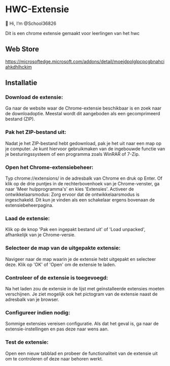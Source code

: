# HWC-Extensie

👋 Hi, I’m @School36826

Dit is een chrome extensie gemaakt voor leerlingen van het hwc

## Web Store
https://microsoftedge.microsoft.com/addons/detail/moejdpolglpcpcgbnahciahkdhlhckim
## Installatie
### Download de extensie:
Ga naar de website waar de Chrome-extensie beschikbaar is en zoek naar de downloadoptie. Meestal wordt dit aangeboden als een gecomprimeerd bestand (ZIP).

### Pak het ZIP-bestand uit:
Nadat je het ZIP-bestand hebt gedownload, pak je het uit naar een map op je computer. Je kunt hiervoor gebruikmaken van de ingebouwde functie van je besturingssysteem of een programma zoals WinRAR of 7-Zip.

### Open het Chrome-extensiebeheer:
Typ chrome://extensions/ in de adresbalk van Chrome en druk op Enter.
Of klik op de drie puntjes in de rechterbovenhoek van je Chrome-venster, ga naar 'Meer hulpprogramma's' en kies 'Extensies'.
Activeer de ontwikkelaarsmodus:
Zorg ervoor dat de ontwikkelaarsmodus is ingeschakeld. Dit kun je vinden als een schakelaar ergens bovenaan de extensiebeheerpagina.

### Laad de extensie:
Klik op de knop 'Pak een ingepakt bestand uit' of 'Load unpacked', afhankelijk van je Chrome-versie.

### Selecteer de map van de uitgepakte extensie:
Navigeer naar de map waarin je de extensie hebt uitgepakt en selecteer deze. Klik op 'OK' of 'Open' om de extensie te laden.

### Controleer of de extensie is toegevoegd:
Na het laden zou de extensie in de lijst met geïnstalleerde extensies moeten verschijnen. Je ziet mogelijk ook het pictogram van de extensie naast de adresbalk van je browser.

### Configureer indien nodig:
Sommige extensies vereisen configuratie. Als dat het geval is, ga naar de extensie-instellingen en pas deze naar wens aan.

### Test de extensie:
Open een nieuw tabblad en probeer de functionaliteit van de extensie uit om te controleren of deze naar behoren werkt.
